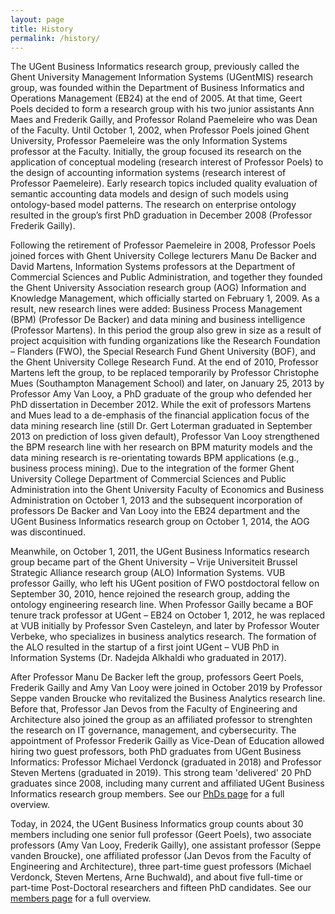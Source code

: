 ```yaml
---
layout: page
title: History
permalink: /history/
---
```

The UGent Business Informatics research group, previously called the Ghent University Management Information Systems (UGentMIS) research group, was founded within the Department of Business Informatics and Operations Management (EB24) at the end of 2005. At that time, Geert Poels decided to form a research group with his two junior assistants Ann Maes and Frederik Gailly, and Professor Roland Paemeleire who was Dean of the Faculty. Until October 1, 2002, when Professor Poels joined Ghent University, Professor Paemeleire was the only Information Systems professor at the Faculty. Initially, the group focused its research on the application of conceptual modeling (research interest of Professor Poels) to the design of accounting information systems (research interest of Professor Paemeleire). Early research topics included quality evaluation of semantic accounting data models and design of such models using ontology-based model patterns. The research on enterprise ontology resulted in the group’s first PhD graduation in December 2008 (Professor Frederik Gailly).

Following the retirement of Professor Paemeleire in 2008, Professor Poels joined forces with Ghent University College lecturers Manu De Backer and David Martens, Information Systems professors at the Department of Commercial Sciences and Public Administration, and together they founded the Ghent University Association research group (AOG) Information and Knowledge Management, which officially started on February 1, 2009. As a result, new research lines were added: Business Process Management (BPM) (Professor De Backer) and data mining and business intelligence (Professor Martens). In this period the group also grew in size as a result of project acquisition with funding organizations like the Research Foundation – Flanders (FWO), the Special Research Fund Ghent University (BOF), and the Ghent University College Research Fund. At the end of 2010, Professor Martens left the group, to be replaced temporarily by Professor Christophe Mues (Southampton Management School) and later, on January 25, 2013 by Professor Amy Van Looy, a PhD graduate of the group who defended her PhD dissertation in December 2012. While the exit of professors Martens and Mues lead to a de-emphasis of the financial application focus of the data mining research line (still Dr. Gert Loterman graduated in September 2013 on prediction of loss given default), Professor Van Looy strengthened the BPM research line with her research on BPM maturity models and the data mining research is re-orientating towards BPM applications (e.g., business process mining). Due to the integration of the former Ghent University College Department of Commercial Sciences and Public Administration into the Ghent University Faculty of Economics and Business Administration on October 1, 2013 and the subsequent incorporation of professors De Backer and Van Looy into the EB24 department and the UGent Business Informatics research group on October 1, 2014, the AOG was discontinued.

Meanwhile, on October 1, 2011, the UGent Business Informatics research group became part of the Ghent University – Vrije Universiteit Brussel Strategic Alliance research group (ALO) Information Systems. VUB professor Gailly, who left his UGent position of FWO postdoctoral fellow on September 30, 2010, hence rejoined the research group, adding the ontology engineering research line. When Professor Gailly became a BOF tenure track professor at UGent – EB24 on October 1, 2012, he was replaced at VUB initially by Professor Sven Casteleyn, and later by Professor Wouter Verbeke, who specializes in business analytics research. The formation of the ALO resulted in the startup of a first joint UGent – VUB PhD in Information Systems (Dr. Nadejda Alkhaldi who graduated in 2017).

After Professor Manu De Backer left the group, professors Geert Poels, Frederik Gailly and Amy Van Looy were joined in October 2019 by Professor Seppe vanden Broucke who revitalized the Business Analytics research line. Before that, Professor Jan Devos from the Faculty of Engineering and Architecture also joined the group as an affiliated professor to strenghten the research on IT governance, management, and cybersecurity. The appointment of Professor Frederik Gailly as Vice-Dean of Education allowed hiring two guest professors, both PhD graduates from UGent Business Informatics: Professor Michael Verdonck (graduated in 2018) and Professor Steven Mertens (graduated in 2019). This strong team 'delivered' 20 PhD graduates since 2008, including many current and affiliated UGent Business Informatics research group members. See our [PhDs page](/phds/) for a full overview.

Today, in 2024, the UGent Business Informatics group counts about 30 members including one senior full professor (Geert Poels), two associate professors (Amy Van Looy, Frederik Gailly), one assistant professor (Seppe vanden Broucke), one affiliated professor (Jan Devos from the Faculty of Engineering and Architecture), three part-time guest professors (Michael Verdonck, Steven Mertens, Arne Buchwald), and about five full-time or part-time Post-Doctoral researchers and fifteen PhD candidates. See our [members page](/members/) for a full overview.
